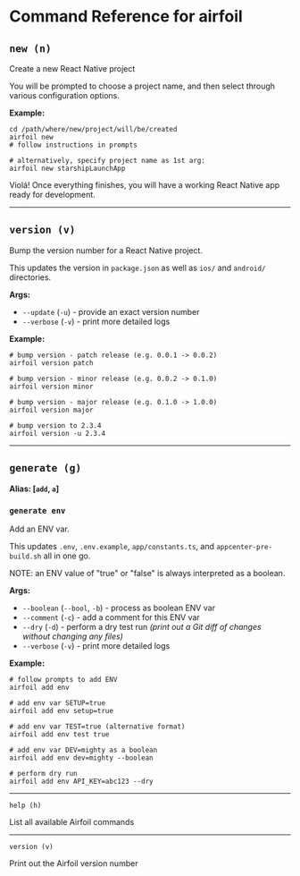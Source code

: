 # Command Reference for airfoil

## `new (n)`

Create a new React Native project

You will be prompted to choose a project name, and then select through
various configuration options.

**Example:**

```
cd /path/where/new/project/will/be/created
airfoil new
# follow instructions in prompts
```

```
# alternatively, specify project name as 1st arg:
airfoil new starshipLaunchApp
```

Violá! Once everything finishes, you will have a working React Native app ready for development.

---

## `version (v)`

Bump the version number for a React Native project.

This updates the version in `package.json` as well as `ios/` and `android/` directories.

**Args:**

- `--update` (`-u`) - provide an exact version number
- `--verbose` (`-v`) - print more detailed logs

**Example:**

```
# bump version - patch release (e.g. 0.0.1 -> 0.0.2)
airfoil version patch

# bump version - minor release (e.g. 0.0.2 -> 0.1.0)
airfoil version minor

# bump version - major release (e.g. 0.1.0 -> 1.0.0)
airfoil version major

# bump version to 2.3.4
airfoil version -u 2.3.4
```

---

## `generate (g)`

**Alias: [`add`, `a`]**

### `generate env`

Add an ENV var.

This updates `.env`, `.env.example`, `app/constants.ts`, and `appcenter-pre-build.sh` all in one go.

NOTE: an ENV value of "true" or "false" is always interpreted as a boolean.

**Args:**

- `--boolean` (`--bool`, `-b`) - process as boolean ENV var
- `--comment` (`-c`) - add a comment for this ENV var
- `--dry` (`-d`) - perform a dry test run _(print out a Git diff of changes without changing any files)_
- `--verbose` (`-v`) - print more detailed logs

**Example:**

```
# follow prompts to add ENV
airfoil add env

# add env var SETUP=true
airfoil add env setup=true

# add env var TEST=true (alternative format)
airfoil add env test true

# add env var DEV=mighty as a boolean
airfoil add env dev=mighty --boolean

# perform dry run
airfoil add env API_KEY=abc123 --dry
```

---

`help (h)`

List all available Airfoil commands

---

`version (v)`

Print out the Airfoil version number
